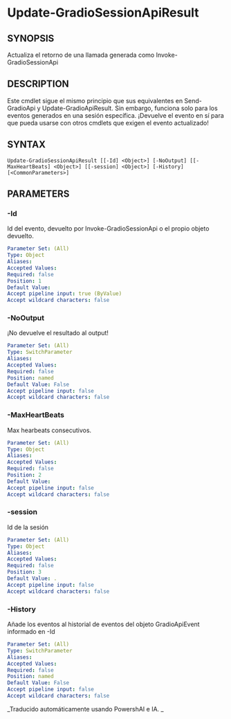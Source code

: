 ﻿---
external help file: powershai-help.xml
schema: 2.0.0
powershai: true
---

# Update-GradioSessionApiResult

## SYNOPSIS <!--!= @#Synop !-->
Actualiza el retorno de una llamada generada como Invoke-GradioSessionApi

## DESCRIPTION <!--!= @#Desc !-->
Este cmdlet sigue el mismo principio que sus equivalentes en Send-GradioApi y Update-GradioApiResult.
Sin embargo, funciona solo para los eventos generados en una sesión específica.
¡Devuelve el evento en sí para que pueda usarse con otros cmdlets que exigen el evento actualizado!

## SYNTAX <!--!= @#Syntax !-->

```
Update-GradioSessionApiResult [[-Id] <Object>] [-NoOutput] [[-MaxHeartBeats] <Object>] [[-session] <Object>] [-History] [<CommonParameters>]
```

## PARAMETERS <!--!= @#Params !-->

### -Id
Id del evento, devuelto por Invoke-GradioSessionApi o el propio objeto devuelto.

```yml
Parameter Set: (All)
Type: Object
Aliases: 
Accepted Values: 
Required: false
Position: 1
Default Value: 
Accept pipeline input: true (ByValue)
Accept wildcard characters: false
```

### -NoOutput
¡No devuelve el resultado al output!

```yml
Parameter Set: (All)
Type: SwitchParameter
Aliases: 
Accepted Values: 
Required: false
Position: named
Default Value: False
Accept pipeline input: false
Accept wildcard characters: false
```

### -MaxHeartBeats
Max hearbeats consecutivos.

```yml
Parameter Set: (All)
Type: Object
Aliases: 
Accepted Values: 
Required: false
Position: 2
Default Value: 
Accept pipeline input: false
Accept wildcard characters: false
```

### -session
Id de la sesión

```yml
Parameter Set: (All)
Type: Object
Aliases: 
Accepted Values: 
Required: false
Position: 3
Default Value: .
Accept pipeline input: false
Accept wildcard characters: false
```

### -History
Añade los eventos al historial de eventos del objeto GradioApiEvent informado en -Id

```yml
Parameter Set: (All)
Type: SwitchParameter
Aliases: 
Accepted Values: 
Required: false
Position: named
Default Value: False
Accept pipeline input: false
Accept wildcard characters: false
```



<!--PowershaiAiDocBlockStart-->
_Traducido automáticamente usando PowershAI e IA. 
_
<!--PowershaiAiDocBlockEnd-->
